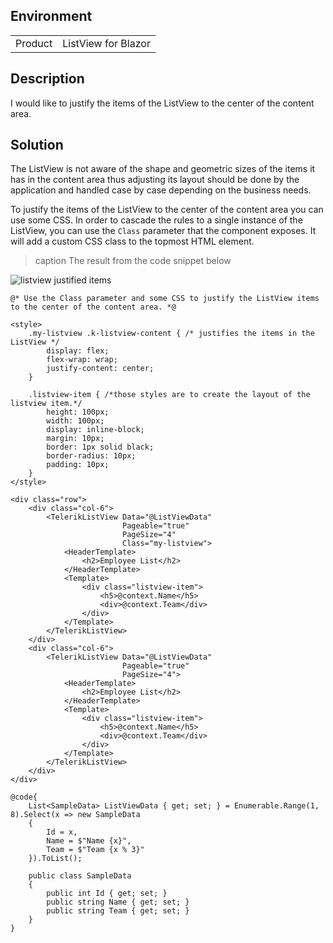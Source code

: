 
## Environment
<table>
<tbody>
<tr>
<td>Product</td>
<td>ListView for Blazor</td>
</tr>
</tbody>
</table>

## Description
I would like to justify the items of the ListView to the center of the content area.

## Solution

The ListView is not aware of the shape and geometric sizes of the items it has in the content area thus adjusting its layout should be done by the application and handled case by case depending on the business needs.

To justify the items of the ListView to the center of the content area you can use some CSS. In order to cascade the rules to a single instance of the ListView, you can use the `Class` parameter that the component exposes. It will add a custom CSS class to the topmost HTML element.

>caption The result from the code snippet below

![listview justified items](images/listview-justified-items.png)

````RAZOR
@* Use the Class parameter and some CSS to justify the ListView items to the center of the content area. *@

<style>
    .my-listview .k-listview-content { /* justifies the items in the ListView */
        display: flex;
        flex-wrap: wrap;
        justify-content: center;
    }

    .listview-item { /*those styles are to create the layout of the listview item.*/
        height: 100px;
        width: 100px;
        display: inline-block;
        margin: 10px;
        border: 1px solid black;
        border-radius: 10px;
        padding: 10px;
    }
</style>

<div class="row">
    <div class="col-6">
        <TelerikListView Data="@ListViewData" 
                         Pageable="true"
                         PageSize="4"
                         Class="my-listview">
            <HeaderTemplate>
                <h2>Employee List</h2>
            </HeaderTemplate>
            <Template>
                <div class="listview-item">
                    <h5>@context.Name</h5>
                    <div>@context.Team</div>
                </div>
            </Template>
        </TelerikListView>
    </div>
    <div class="col-6">
        <TelerikListView Data="@ListViewData" 
                         Pageable="true"
                         PageSize="4">
            <HeaderTemplate>
                <h2>Employee List</h2>
            </HeaderTemplate>
            <Template>
                <div class="listview-item">
                    <h5>@context.Name</h5>
                    <div>@context.Team</div>
                </div>
            </Template>
        </TelerikListView>
    </div>
</div>

@code{
    List<SampleData> ListViewData { get; set; } = Enumerable.Range(1, 8).Select(x => new SampleData
    {
        Id = x,
        Name = $"Name {x}",
        Team = $"Team {x % 3}"
    }).ToList();

    public class SampleData
    {
        public int Id { get; set; }
        public string Name { get; set; }
        public string Team { get; set; }
    }
}
````
